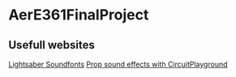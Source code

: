 # AerE361FinalProject

## Usefull websites
[Lightsaber Soundfonts](https://sabersourcing.com/list-of-free-lightsaber-sound-fonts/)
[Prop sound effects with CircuitPlayground](https://learn.adafruit.com/sword-and-wand-prop-effects-with-circuit-playground/overview)
